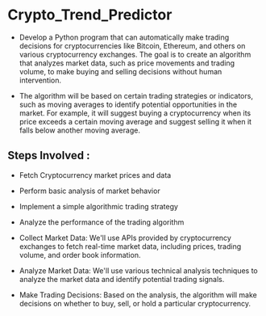 # Crypto_Trend_Predictor
* Develop a Python program that can automatically make trading decisions for cryptocurrencies like Bitcoin, Ethereum, and others on various cryptocurrency exchanges. The goal is to create an algorithm that analyzes market data, such as price movements and trading volume, to make buying and selling decisions without human intervention.

* The algorithm will be based on certain trading strategies or indicators, such as moving averages to identify potential opportunities in the market. For example, it will suggest buying a cryptocurrency when its price exceeds a certain moving average and suggest selling it when it falls below another moving average.

## Steps Involved :
* Fetch Cryptocurrency market prices and data
* Perform basic analysis of market behavior
* Implement a simple algorithmic trading strategy
* Analyze the performance of the trading algorithm

* Collect Market Data: We'll use APIs provided by cryptocurrency exchanges to fetch real-time market data, including prices, trading volume, and order book information.
* Analyze Market Data: We'll use various technical analysis techniques to analyze the market data and identify potential trading signals.
* Make Trading Decisions: Based on the analysis, the algorithm will make decisions on whether to buy, sell, or hold a particular cryptocurrency.
